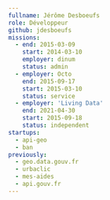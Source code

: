 ```yaml
---
fullname: Jérôme Desboeufs
role: Développeur
github: jdesboeufs
missions:
  - end: 2015-03-09
    start: 2014-03-10
    employer: dinum
    status: admin
  - employer: Octo
    end: 2015-09-17
    start: 2015-03-10
    status: service
  - employer: 'Living Data'
    end: 2021-04-30
    start: 2015-09-18
    status: independent
startups:
  - api-geo
  - ban
previously:
  - geo.data.gouv.fr
  - urbaclic
  - mes-aides
  - api.gouv.fr
---
```


